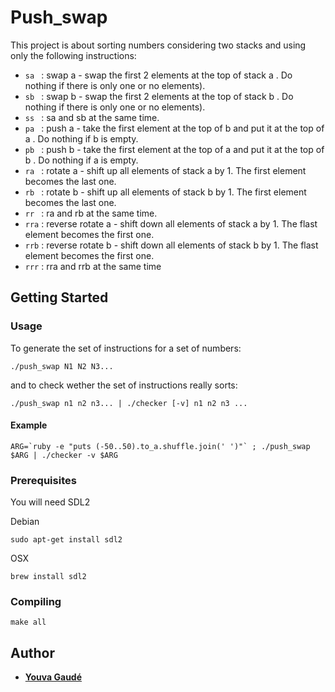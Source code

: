 # Push\_swap

This project is about sorting numbers considering two stacks and using only the following instructions:
* `sa ` : swap a - swap the first 2 elements at the top of stack a . Do nothing if there is only one or no elements).
* `sb ` : swap b - swap the first 2 elements at the top of stack b . Do nothing if there is only one or no elements).
* `ss ` : sa and sb at the same time.
* `pa ` : push a - take the first element at the top of b and put it at the top of a . Do nothing if b is empty.
* `pb ` : push b - take the first element at the top of a and put it at the top of b . Do nothing if a is empty.
* `ra ` : rotate a - shift up all elements of stack a by 1. The first element becomes the last one.
* `rb ` : rotate b - shift up all elements of stack b by 1. The first element becomes the last one.
* `rr ` : ra and rb at the same time.
* `rra` : reverse rotate a - shift down all elements of stack a by 1. The flast element becomes the first one.
* `rrb` : reverse rotate b - shift down all elements of stack b by 1. The flast element becomes the first one.
* `rrr` : rra and rrb at the same time

## Getting Started

### Usage

To generate the set of instructions for a set of numbers:
```
./push_swap N1 N2 N3...
```
and to check wether the set of instructions really sorts:
```
./push_swap n1 n2 n3... | ./checker [-v] n1 n2 n3 ...
```

#### Example
```
ARG=`ruby -e "puts (-50..50).to_a.shuffle.join(' ')"` ; ./push_swap $ARG | ./checker -v $ARG
```

### Prerequisites

You will need SDL2

Debian
```
sudo apt-get install sdl2
```
OSX
```
brew install sdl2
```

### Compiling

```
make all
```

## Author

* **[Youva Gaudé](https://github.com/Eviber)**

